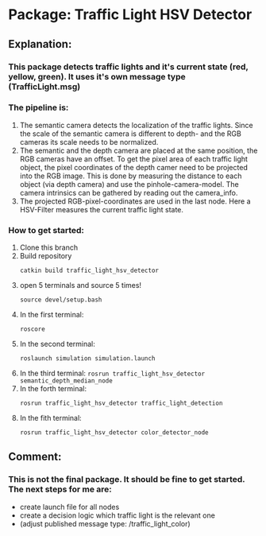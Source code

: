 # Package: Traffic Light HSV Detector

## Explanation:
### This package detects traffic lights and it's current state (red, yellow, green). It uses it's own message type (TrafficLight.msg)
### The pipeline is:
1.  The semantic camera detects the localization of the traffic lights. Since the scale of the semantic camera is different to depth- and 
    the RGB cameras its scale needs to be normalized. 
2.  The semantic and the depth camera are placed at the same position, the RGB cameras have an offset. To get the pixel area of each traffic
    light object, the pixel coordinates of the depth  camer need to be projected into the RGB image. This is done by measuring the distance 
    to each object (via depth camera) and use the pinhole-camera-model. The camera intrinsics can be gathered by reading out the camera_info.
3.  The projected RGB-pixel-coordinates are used in the last node. Here a HSV-Filter measures the current traffic light state. 

### How to get started:
1.  Clone this branch
2.  Build repository
    ```
    catkin build traffic_light_hsv_detector 
    ```
3.  open 5 terminals and source 5 times!
    ```
    source devel/setup.bash
    ```
4.  In the first terminal: 
    ```
    roscore
    ```
5.  In the second terminal:
    ```
    roslaunch simulation simulation.launch
    ```
6.   In the third terminal: 
    ```
    rosrun traffic_light_hsv_detector semantic_depth_median_node 
    ```
7.  In the forth terminal: 
    ```
    rosrun traffic_light_hsv_detector traffic_light_detection
    ```
8.  In the fith terminal: 
    ```
    rosrun traffic_light_hsv_detector color_detector_node
    ```


## Comment:
### This is not the final package. It should be fine to get started. The next steps for me are:
- create launch file for all nodes
- create a decision logic which traffic light is the relevant one
- (adjust published message type: /traffic_light_color)
